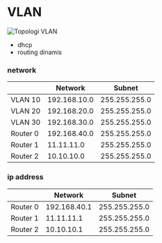 # VLAN

![Topologi VLAN](https://github.com/user-attachments/assets/9195a71d-8a1e-4c2c-909a-198a53bd825d)

- dhcp
- routing dinamis

### network
|        | Network       | Subnet         |
|--------|---------------|----------------|
| VLAN 10 | 192.168.10.0 | 255.255.255.0  |
| VLAN 20 | 192.168.20.0 | 255.255.255.0  |
| VLAN 30 | 192.168.30.0 | 255.255.255.0  |
| Router 0 | 192.168.40.0 | 255.255.255.0  |
| Router 1 | 11.11.11.0   | 255.255.255.0  |
| Router 2 | 10.10.10.0   | 255.255.255.0  |

### ip address
|        | Network        | Subnet         |
|--------|----------------|----------------|
| Router 0 | 192.168.40.1 | 255.255.255.0  |
| Router 1 | 11.11.11.1   | 255.255.255.0  |
| Router 2 | 10.10.10.1   | 255.255.255.0  |

